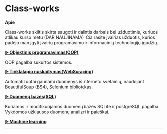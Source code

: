 # Class-works

**Apie**

Class-works skiltis skirta saugoti ir dalintis darbais bei užduotimis, kuriuos atlikau kurso metu (DAR NAUJINAMA). Čia rasite įvairias užduotis, kurios padėjo man įgyti įvairių programavimo ir informacinių technologijų įgūdžių.


**<a href=https://github.com/rasadzen/Class-works/tree/main/OOP> ⩥  Objektinis programavimas(OOP)</a>**

OOP pagalba sukurtos sistemos.


**<a href=https://github.com/rasadzen/Class-works/tree/main/WebScraping> ⩥  Tinklalapio nuskaitymas(WebScraping)</a>**

Automatizuotai gaunami duomenys iš interneto svetainių, naudojant BeautifulSoup (BS4), Selenium bibliotekas.

**<a href=https://github.com/rasadzen/Class-works/tree/main/Databases> ⩥  Duomenų bazės(SQL)</a>**

Kuriamos ir modifikuojamos duomenų bazės SQLite ir postgreSQL pagalba. Vykdomos užklausos duomenų analizei ir paieškai.

**<a href=https://github.com/rasadzen/Class-works/tree/main/MachineLearning> ⩥  Machine learning</a>**


___________________________________________________




